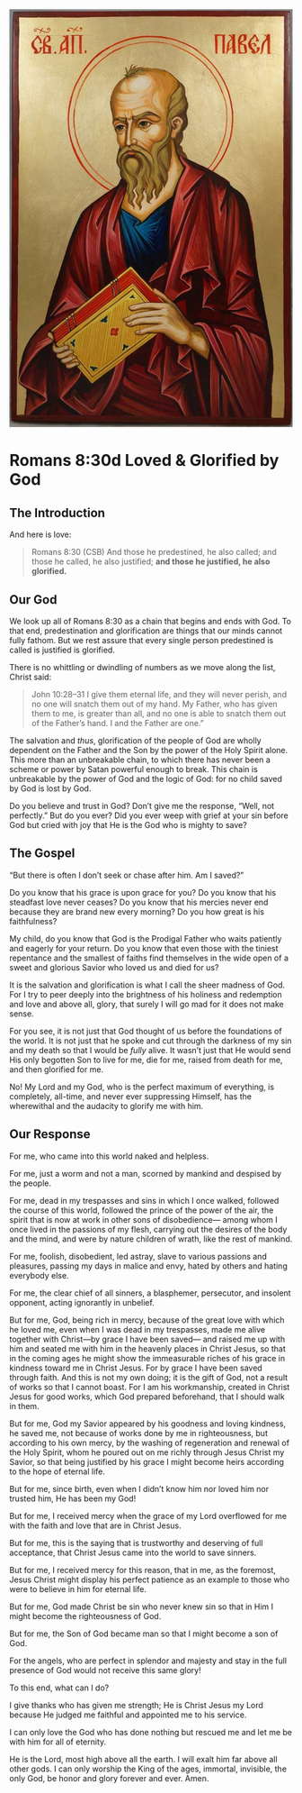 <img class="intro-right" src="art-paul.jpg">

# Romans 8:30d Loved & Glorified by God

## The Introduction

And here is love:

>Romans 8:30 (CSB) And those he predestined, he also called; and those he called, he also justified; **and those he justified, he also glorified.**

## Our God

We look up all of Romans 8:30 as a chain that begins and ends with God. To that end, predestination and glorification are things that our minds cannot fully fathom. But we rest assure that every single person predestined is called is justified is glorified.

There is no whittling or dwindling of numbers as we move along the list, Christ said:

>John 10:28–31 I give them eternal life, and they will never perish, and no one will snatch them out of my hand. My Father, who has given them to me, is greater than all, and no one is able to snatch them out of the Father’s hand. I and the Father are one.”

The salvation and *thus*, glorification of the people of God are wholly dependent on the Father and the Son by the power of the Holy Spirit alone. This more than an unbreakable chain, to which there has never been a scheme or power by Satan powerful enough to break. This chain is unbreakable by the power of God and the logic of God: for no child saved by God is lost by God.

Do you believe and trust in God? Don’t give me the response, “Well, not perfectly.” But do you ever? Did you ever weep with grief at your sin before God but cried with joy that He is the God who is mighty to save?

## The Gospel

“But there is often I don’t seek or chase after him. Am I saved?”

Do you know that his grace is upon grace for you? Do you know that his steadfast love never ceases? Do you know that his mercies never end because they are brand new every morning? Do you how great is his faithfulness?

My child, do you know that God is the Prodigal Father who waits patiently and eagerly for your return. Do you know that even those with the tiniest repentance and the smallest of faiths find themselves in the wide open of a sweet and glorious Savior who loved us and died for us?

It is the salvation and glorification is what I call the sheer madness of God. For I try to peer deeply into the brightness of his holiness and redemption and love and above all, glory, that surely I will go mad for it does not make sense.

For you see, it is not just that God thought of us before the foundations of the world. It is not just that he spoke and cut through the darkness of my sin and my death so that I would be *fully* alive. It wasn’t just that He would send His only begotten Son to live for me, die for me, raised from death for me, and then glorified for me.

No! My Lord and my God, who is the perfect maximum of everything, is completely, all-time, and never ever suppressing Himself, has the wherewithal and the audacity to glorify me with him.

## Our Response

For me, who came into this world naked and helpless.

For me, just a worm and not a man, scorned by mankind and despised by the people.

For me, dead in my trespasses and sins in which I once walked, followed the course of this world, followed the prince of the power of the air, the spirit that is now at work in other sons of disobedience— among whom I once lived in the passions of my flesh, carrying out the desires of the body and the mind, and were by nature children of wrath, like the rest of mankind.

For me, foolish, disobedient, led astray, slave to various passions and pleasures, passing my days in malice and envy, hated by others and hating everybody else.

For me, the clear chief of all sinners, a blasphemer, persecutor, and insolent opponent, acting ignorantly in unbelief.

But for me, God, being rich in mercy, because of the great love with which he loved me, even when I was dead in my trespasses, made me alive together with Christ—by grace I have been saved— and raised me up with him and seated me with him in the heavenly places in Christ Jesus, so that in the coming ages he might show the immeasurable riches of his grace in kindness toward me in Christ Jesus. For by grace I have been saved through faith. And this is not my own doing; it is the gift of God, not a result of works so that I cannot boast. For I am his workmanship, created in Christ Jesus for good works, which God prepared beforehand, that I should walk in them.

But for me, God my Savior appeared by his goodness and loving kindness, he saved me, not because of works done by me in righteousness, but according to his own mercy, by the washing of regeneration and renewal of the Holy Spirit, whom he poured out on me richly through Jesus Christ my Savior, so that being justified by his grace I might become heirs according to the hope of eternal life.

But for me, since birth, even when I didn’t know him nor loved him nor trusted him, He has been my God!

But for me, I received mercy when the grace of my Lord overflowed for me with the faith and love that are in Christ Jesus.

But for me, this is the saying that is trustworthy and deserving of full acceptance, that Christ Jesus came into the world to save sinners.

But for me, I received mercy for this reason, that in me, as the foremost, Jesus Christ might display his perfect patience as an example to those who were to believe in him for eternal life.

But for me, God made Christ be sin who never knew sin so that in Him I might become the righteousness of God.

But for me, the Son of God became man so that I might become a son of God.

For the angels, who are perfect in splendor and majesty and stay in the full presence of God would not receive this same glory!

To this end, what can I do?

I give thanks who has given me strength; He is Christ Jesus my Lord because He judged me faithful and appointed me to his service.

I can only love the God who has done nothing but rescued me and let me be with him for all of eternity.

He is the Lord, most high above all the earth. I will exalt him far above all other gods. I can only worship the King of the ages, immortal, invisible, the only God, be honor and glory forever and ever. Amen.
